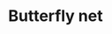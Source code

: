 ---
layout: item
title: Butterfly net
item-id: 10010
datatable: true
id: 10010
name: "Butterfly net"
members: true
lowalch: 8
highalch: 12
examine: "For catching butterflies..."
monsters:
  - id: 7548
    name: "Scavenger beast"
    members: true
    combat_level: 0
    wiki_url: "https://oldschool.runescape.wiki/w/Scavenger_beast#Normal"
    drops:
      - quantity: "1"
        rarity: 0.05555555555555555
    image: "https://oldschool.runescape.wiki/images/thumb/6/6a/Corrupted_scavenger.png/150px-Corrupted_scavenger.png?5fd4b"
---